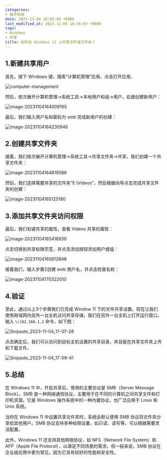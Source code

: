 ```yaml
---
categories:
- 操作系统
date: 2023-11-04 18:02:00 +0800
last_modified_at: 2023-11-04 18:36:03 +0800
tags:
- Windows
- 共享
title: 如何在 Windows 11 上共享文件或文件夹？
---
```


## 1.新建共享用户

首先，按下 Windows 键，搜索“计算机管理”应用，点击打开应用。

![computer-management](../img/computer-management.png)

然后，依次展开计算机管理->系统工具->本地用户和组->用户，右键创建新用户：

![image-20231104164009165](../img/image-20231104164009165.png)

最后，我们输入用户名和密码为 smb 完成新用户的创建：

![image-20231104164230946](../img/image-20231104164230946.png)

## 2.创建共享文件夹

接着，我们依次展开计算机管理->系统工具->共享文件夹->共享，我们创建一个共享文件夹：

![image-20231104164819586](../img/image-20231104164819586.png)

然后，我们选择需要共享的文件夹“E:\Videos”，然后根据向导点击完成共享文件夹的创建：

![image-20231104165125190](../img/image-20231104165125190.png)


## 3.添加共享文件夹访问权限

最后，我们右键共享的属性，查看 Videos 共享的属性：

![image-20231104165416936](../img/image-20231104165416936.png)

点击切换到共享权限页签，并点击添加按钮添加用户或组：

![image-20231104165812848](../img/image-20231104165812848.png)

接着我们，输入步骤2创建 smb 用户名，并点击检查名称：

![image-20231104170322010](../img/image-20231104170322010.png)

## 4.验证
至此，通过以上3个步骤我们已完成 Window 11 下的文件共享设置。现在让我们使用局域网内另外一台主机访问共享存储，我们在另外一台主机上打开运行窗口，输入 `\\192.168.1.2` 命令，如下图：

![Snipaste_2023-11-04_17-07-28](../img/Snipaste_2023-11-04_17-07-28.png)

点击确定后，我们可以访问到目标主机设置的共享目录，并且能在共享文件夹上传和下载文件。

![Snipaste_2023-11-04_17-09-41](../img/Snipaste_2023-11-04_17-09-41.png)

## 5.总结

在 Windows 11 中，开启共享后，使用的主要协议是 SMB（Server Message Block）。SMB 是一种网络通信协议，主要用于在不同的计算机之间共享文件和打印机资源。它是 Windows 操作系统中的一种内置协议，也广泛应用于 Linux 和 Unix 系统。

当你在 Windows 11 中设置共享文件夹时，系统会默认使用 SMB 协议将文件夹分享给其他用户。SMB 协议支持多种权限设置，如只读、读写等，可以根据需要灵活配置。

此外，Windows 11 还支持其他网络协议，如 NFS（Network File System）和 AFP（Apple File Protocol），以满足不同场景的需求。但一般来说，SMB 协议在企业级应用中更为常见，因为它具有较好的性能和安全性。